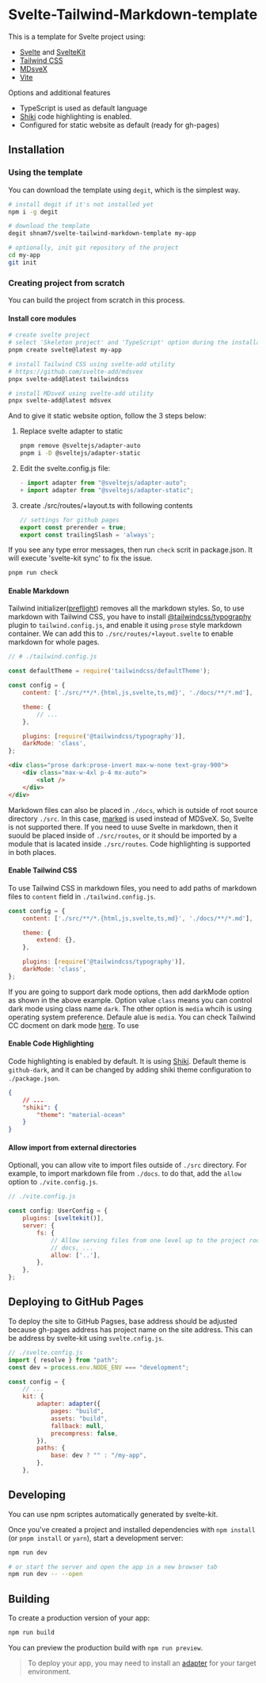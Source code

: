 # Svelte-Tailwind-Markdown-template

This is a template for Svelte project using:

-   [Svelte](https://svelte.dev) and [SvelteKit](https://kit.svelte.dev)
-   [Tailwind CSS](https://tailwindcss.com)
-   [MDsveX](https://mdsvex.pngwn.io)
-   [Vite](https://vitejs-kr.github.io)

Options and additional features

-   TypeScript is used as default language
-   [Shiki](https://github.com/shikijs/shiki) code highlighting is enabled.
-   Configured for static website as default (ready for gh-pages)

## Installation

### Using the template

You can download the template using `degit`, which is the simplest way.

```bash
# install degit if it's not installed yet
npm i -g degit

# download the template
degit shnam7/svelte-tailwind-markdown-template my-app

# optionally, init git repository of the project
cd my-app
git init
```

### Creating project from scratch

You can build the project from scratch in this process.

#### Install core modules

```bash
# create svelte project
# select 'Skeleton project' and 'TypeScript' option during the installation process
pnpm create svelte@latest my-app

# install Tailwind CSS using svelte-add utility
# https://github.com/svelte-add/mdsvex
pnpx svelte-add@latest tailwindcss

# install MDsveX using svelte-add utility
pnpx svelte-add@latest mdsvex
```

And to give it static website option, follow the 3 steps below:

1.  Replace svelte adapter to static

    ```bash
    pnpm remove @sveltejs/adapter-auto
    pnpm i -D @sveltejs/adapter-static
    ```

2.  Edit the svelte.config.js file:

    ```js
    - import adapter from "@sveltejs/adapter-auto";
    + import adapter from "@sveltejs/adapter-static";
    ```

3.  create ./src/routes/+layout.ts with following contents

    ```js
    // settings for github pages
    export const prerender = true;
    export const trailingSlash = 'always';
    ```

If you see any type error messages, then run `check` scrit in package.json. It will execute 'svelte-kit sync' to fix the issue.

```bash
pnpm run check
```

#### Enable Markdown

Tailwind initializer([preflight](https://tailwindcss.com/docs/preflight)) removes all the markdown styles. So, to use markdown with Tailwind CSS, you have to install [@tailwindcss/typography](https://tailwindcss.com/docs/typography-plugin) plugin to `tailwind.config.js`, and enable it using `prose` style markdown container. We can add this to `./src/routes/+layout.svelte` to enable markdown for whole pages.

```js
// # ./tailwind.config.js

const defaultTheme = require('tailwindcss/defaultTheme');

const config = {
    content: ['./src/**/*.{html,js,svelte,ts,md}', './docs/**/*.md'],

    theme: {
        // ...
    },

    plugins: [require('@tailwindcss/typography')],
    darkMode: 'class',
};
```

```html
<div class="prose dark:prose-invert max-w-none text-gray-900">
    <div class="max-w-4xl p-4 mx-auto">
        <slot />
    </div>
</div>
```

Markdown files can also be placed in `./docs`, which is outside of root source directory `./src`. In this case, [marked](https://marked.js.org/) is used instead of MDSveX. So, Svelte is not supported there. If you need to uuse Svelte in markdown, then it suould be placed inside of `./src/routes`, or it should be imported by a module that is lacated inside `./src/routes`. Code highlighting is supported in both places.

#### Enable Tailwind CSS

To use Tailwind CSS in markdown files, you need to add paths of markdown files to `content` field in `./tailwind.config.js`.

```js
const config = {
    content: ['./src/**/*.{html,js,svelte,ts,md}', './docs/**/*.md'],

    theme: {
        extend: {},
    },

    plugins: [require('@tailwindcss/typography')],
    darkMode: 'class',
};
```

If you are going to support dark mode options, then add darkMode option as shown in the above example.
Option value `class` means you can control dark mode using class name `dark`. The other option is `media` whcih is using operating system preference. Defaule alue is `media`. You can check Tailwind CC docment on dark mode [here](https://tailwindcss.com/docs/dark-mode#toggling-dark-mode-manually).
To use

#### Enable Code Highlighting

Code highlighting is enabled by default. It is using [Shiki](https://github.com/shikijs/shiki). Default theme is `github-dark`, and it can be changed by adding shiki theme configuration to `./package.json`.

```json
{
    // ...
    "shiki": {
        "theme": "material-ocean"
    }
}
```

#### Allow import from external directories

Optionall, you can allow vite to import files outside of `./src` directory. For example, to import markdown file from `./docs`. to do that, add the `allow` option to `./vite.config.js`.

```js
// ./vite.config.js

const config: UserConfig = {
    plugins: [sveltekit()],
    server: {
        fs: {
            // Allow serving files from one level up to the project root
            // docs, ...
            allow: ['..'],
        },
    },
};
```

## Deploying to GitHub Pages

To deploy the site to GitHub Pagses, base address should be adjusted because gh-pages address has project name on the site address. This can be address by svelte-kit using `svelte.cnfig.js`.

```js
// ./svelte.config.js
import { resolve } from "path";
const dev = process.env.NODE_ENV === "development";

const config = {
    // ...
    kit: {
        adapter: adapter({
            pages: "build",
            assets: "build",
            fallback: null,
            precompress: false,
        }),
        paths: {
            base: dev ? "" : "/my-app",
        },
    },
```

## Developing

You can use npm scriptes automatically generated by svelte-kit.

Once you've created a project and installed dependencies with `npm install` (or `pnpm install` or `yarn`), start a development server:

```bash
npm run dev

# or start the server and open the app in a new browser tab
npm run dev -- --open
```

## Building

To create a production version of your app:

```bash
npm run build
```

You can preview the production build with `npm run preview`.

> To deploy your app, you may need to install an [adapter](https://kit.svelte.dev/docs/adapters) for your target environment.
